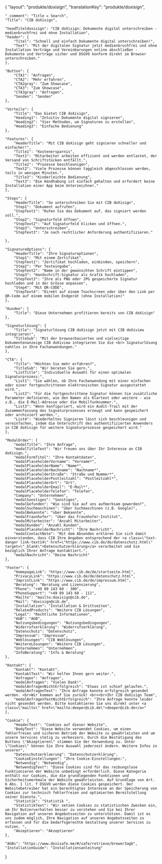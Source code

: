 {
    "layout": "produkte/doxisign",
	"translationKey": "produkte/doxisign",

 	"_comment": "Title = Search", 
    "Title": "CIB doXisign",

    "headTiteldoxisign": "CIB doXisign: Dokumente digital unterschreiben - medienbruchfrei und ohne Installation",
	"header": {
        "Titel": "Schnell und einfach Dokumente digital unterschreiben!",
        "Text": "Mit der digitalen Signatur jetzt medienbruchfrei und ohne Installation Verträge und Vereinbarungen online abschließen - Dokumente und Verträge sicher und DSGVO konform direkt im Browser unterschreiben."
    },

	"Button": {
		"CTA1": "Anfragen",
		"CTA2": "Mehr erfahren",
		"CTA2gray": "Zum Showcase",
		"CTA3": "Zum Showcase",
		"CTA3gray": "Anfragen",
		"Senden": "Senden"
	},

	"Vorteile": {
		"Title": "Das bietet CIB doXisign",
		"Heading1": "Intuitiv Dokumente digital signieren",
		"Heading2": "Vier Methoden, um Signaturen zu erstellen",
		"Heading3": "Einfache Bedienung"
	},

	"Features": {
		"HeaderTitle": "Mit CIB doXisign geht signieren schneller und einfacher!",
		"Title1": "Kostenersparnis",
		"Text1": "Mitarbeiter arbeiten effizient und werden entlastet, der Versand von Schriftstücken entfällt.",
		"Title2": "Prozesse beschleunigen",
		"Text2": "Viele Prozesse können taggleich abgeschlossen werden, teils in wenigen Minuten.",
		"Title3": "Kinderleichte Bedienung",
		"Text3": "Die Handhabung ist einfach gehalten und erfordert keine Installation einer App beim Unterzeichner."
	},

	"Steps": {
		"HeaderTitle": "So unterschreiben Sie mit CIB doXisign",
		"Step1": "Dokument aufrufen",
		"StepText1": "Rufen Sie das Dokument auf, das signiert werden soll.",
		"Step2": "Signaturfeld öffnen",
		"StepText2": "Auf Signaturfeld klicken und öffnen.",
		"Step3": "Unterschreiben",
		"StepText3": "Je nach rechtlicher Anforderung authentifizieren."
		
	},

	"SignatureOptions": {
		"HeaderTitle": "Ihre Signaturoptionen",
		"Step1": "Mit einem Zertifikat",
		"StepText1": "Zertifikat hochladen, einbinden, speichern",
		"Step2": "Per Texteingabe",
		"StepText2": "Name in der gewünschten Schrift eintippen",
		"Step3": "Handschrift-Signatur als Grafik hochladen",
		"StepText3": "Ihre als PNG oder JPG gespeicherte Signatur hochladen und in der Grösse anpassen",
		"Step4": "Mit QR-CODE",
		"StepText4": "Direkt auf einem Touchscreen oder über den Link per QR-Code auf einem mobilen Endgerät (ohne Installation)"
	},

	"Kunden": {
		"Title": "Diese Unternehmen profitieren bereits von CIB doXisign"
	},

	"Signaturlösung": {
		"Title": "Signaturlösung CIB doXisign jetzt mit CIB doXiview integrieren!",
		"TitleSub": "Mit der browserbasierten und vielseitige Dokumentenanzeige CIB doXiview integrieren Sie die <br> Signaturlösung nahtlos in Ihre Fachanwendungen."
	},

	"CTA": {
		"Title": "Möchten Sie mehr erfahren?",
		"TitleSub": "Wir beraten Sie gern.",
		"ListTitle": "Individuelle Auswahl für einen optimalen Signaturprozess:",
		"List1": "Sie wählen, ob Ihre Fachanwendung mit einer einfachen oder einer fortgeschrittenen elektronischen Signatur ausgestattet wird.",
		"List2": "Für die fortgeschrittene Signatur können Sie zusätzliche Parameter definieren, wie den Namen als Klartext oder weitere - wie z.B., die E-Mail-Adresse oder die Mobilfunknummer.",
		"List3": "Wenn konfiguriert, wird ein Audit-Trail mit der Zusammenfassung des Signaturprozesses erzeugt und kann gespeichert oder archiviert werden.",
		"List4": "Wiederholtes Signieren lässt sich beschleunigen und vereinfachen, indem die Unterschrift des authentifizierten Anwenders in CIB doXisign für weitere Signaturprozesse gespeichert wird."
	},
	
	"ModalOrder": {
        "modalTitle": "Ihre Anfrage",
        "modalTitleText": "Wir freuen uns über Ihr Interesse an CIB doXisign.",
        "modalFormTitel": "Ihre Kontaktdaten",
        "modalPlaceholderVorname": "Vorname*",
        "modalPlaceholderName": "Name*",
        "modalPlaceholderNachname": "Nachname*",
        "modalPlaceholderStraße": "Straße und Nummer*",
        "modalPlaceholderPostleitzahl": "Postleitzahl*",
        "modalPlaceholderOrt": "Ort",
        "modalPlaceholderEmail": "E-Mail*",
		"modalPlaceholderTelefon": "Telefon",
		"Company": "Unternehmen",
        "modalSonstiges": "Sonstiges",
        "modalGefunden": "Wie sind Sie auf uns aufmerksam geworden?",
        "modalSuchmaschinen": "über Suchmaschinen (z.B. Google)",
        "modalBekannte": "über Bekannte",
        "modalFraunhofer": "über das Fraunhofer-Institut",
        "modalMitarbeiter": "Anzahl Mitarbeiter",
        "modalKunden": "Anzahl Kunden",
        "modalPlaceholderNachricht": "Ihre Nachricht",
        "modalContactNote": "Mit dem Absenden erklären Sie sich damit einverstanden, dass CIB Ihre Angaben entsprechend der <a class=\"text-danger link-text14\" href=\"https://www.cib.de/de/datenschutz.html\" target=\"_blank\">Datenschutzerklärung</a> verarbeitet und Sie bezüglich Ihrer Anfrage kontaktiert.",
        "modalNachricht": "Deine Nachricht"
    },

	"Footer": {
		"HomepageLink": "https://www.cib.de/de/startseite.html",
		"PrivacyLink": "https://www.cib.de/de/datenschutz.html",
		"ImprintLink": "https://www.cib.de/de/impressum.html",
		"Beratung": "Beratung und Lizensierung",
        "Phone": "+49 89 143 60 - 300",
        "PhoneSupport": "+49 89 143 60 - 111",
        "Mailto": "mailto:doxisign@cib.de",
        "Mail": "doxisign@cib.de",
		"Installation": "Installation & Drittseiten",
		"RelatedProducts": "Weitere CIB Lösungen",
		"Legal": "Rechtliche Informationen",
		"AGB": "AGB",
		"Nutzungsbedingungen": "Nutzungsbedingungen",
		"Widerrufserklärung": "Widerrufserklärung",
		"Datenschutz": "Datenschutz",
		"Impressum": "Impressum",
        "Weblösungen": "CIB Weblösungen",
        "WeitereLösungen": "Weitere CIB Lösungen",
        "Unternehmen": "Unternehmen",
        "InfoBeratung": "Info & Beratung"
	},

	"Kontakt": {
        "Kontakt": "Kontakt",
        "KontaktText": "Wir helfen Ihnen gern weiter.",
        "Anfragen": "Anfragen",
        "modalAnfragen": "Vielen Dank!",
        "modalAnfragenNichtErfolgreich": "Etwas ist schief gelaufen.",
        "modalAnfragenText": "Ihre Anfrage konnte erfolgreich gesendet werden. <br>Wir kommen auf Sie zurück! <br><br>Ihr CIB doXisign Team",
        "modalAnfragenTextNichtErfolgreich": "Ihre Anfrage konnte leider nicht gesendet werden. Bitte kontaktieren Sie uns direkt unter <a class=\"mailto\" href=\"mailto:deeper@cib.de\">deeper@cib.de</a>"
	},
	
	"Cookie": {
        "HeaderText": "Cookies auf dieser Website",
        "BodyText": "Diese Website verwendet Cookies, um einen fehlerfreien und sicheren Betrieb der Website zu gewährleisten und um unsere Services stetig zu verbessern. Durch die Bestätigung des Buttons \"Akzeptieren\" stimmen Sie der Verwendung zu. Unter \"Cookies\" können Sie Ihre Auswahl jederzeit ändern. Weitere Infos in unserer",
        "Datenschutzerklaerung": "Datenschutzerklärung",
        "CookieEinstellungen": "Ihre Cookie-Einstellungen:",
        "Notwendig": "Notwendig",
        "NotwendigText": "Diese Cookies sind für das reibungslose Funktionieren der Website unbedingt erforderlich. Diese Kategorie enthält nur Cookies, die die grundlegenden Funktionen und Sicherheitsmerkmale der Website gewährleisten. Auf Grundlage von Art. 6 Abs. 1 lit. f DSGVO werden diese Cookies gespeichert. Der Websitebetreiber hat ein berechtigtes Interesse an der Speicherung von Cookies zur technisch fehlerfreien und optimierten Bereitstellung seiner Dienste.",
        "Statistik": "Statistik ",
        "StatistikText": "Wir setzen Cookies zu statistischen Zwecken ein, um Ihr Nutzerverhalten besser zu verstehen und Sie bei Ihrer Navigation auf unseren Angebotsseiten zu unterstützen. Damit ist es uns zudem möglich, Ihre Navigation auf unseren Angebotsseiten zu erfassen und für die bedarfsgerechte Gestaltung unserer Services zu nutzen. ",
        "Akzeptieren": "Akzeptieren"
    },

	"AGBs": "https://www.doxisafe.me/#/safe/retrieve/brewer3agb",
	"InstallationGuide": "Installationsanleitung"
}